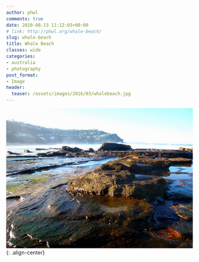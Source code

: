 ```yaml
---
author: phwl
comments: true
date: 2010-08-13 11:12:03+00:00
# link: http://phwl.org/whale-beach/
slug: whale-beach
title: Whale Beach
classes: wide
categories:
- australia
- photography
post_format:
- Image
header:
  teaser: /assets/images/2016/03/whalebeach.jpg
---
```


![](/assets/images/2016/03/whalebeach.jpg){: .align-center}
